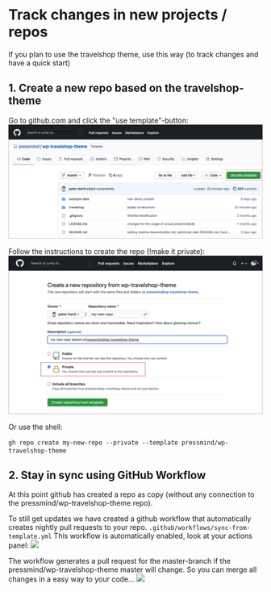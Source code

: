 # Track changes in new projects / repos

If you plan to use the travelshop theme, use this way (to track changes and have a quick start)

## 1. Create a new repo based on the travelshop-theme

Go to github.com and click the "use template"-button:
![](assets/github-template-1.jpg)

Follow the instructions to create the repo (!make it private):
![](assets/github-template-2.jpg)

Or use the shell:
```shell
gh repo create my-new-repo --private --template pressmind/wp-travelshop-theme
```

## 2. Stay in sync using GitHub Workflow
At this point github has created a repo as copy (without any 
connection to the pressmind/wp-travelshop-theme repo).

To still get updates we have created a github workflow that automatically 
creates nightly pull requests to your repo.
```.github/workflows/sync-from-template.yml```
This workflow is automatically enabled, look at your actions panel:
![](assets/github-action-sync-1.jpg)

The workflow generates a pull request for the master-branch if the pressmind/wp-travelshop-theme master will change.
So you can merge all changes in a easy way to your code... 
![](assets/github-action-sync-2.jpg)
